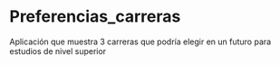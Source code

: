 # Preferencias_carreras
Aplicación que muestra 3 carreras que podría elegir en un futuro para estudios de nivel superior
